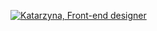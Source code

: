 [![Katarzyna, Front-end designer](https://assets.selleo.com/banners/klegien.svg)](https://selleo.com/)
